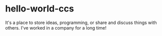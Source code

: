 # hello-world-ccs
It's a place to store ideas, programming, or share and discuss things with others.
I've worked in a company for a long time! 
